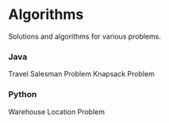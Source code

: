 
# Algorithms

Solutions and algorithms for various problems.

### Java

Travel Salesman Problem
Knapsack Problem

### Python

Warehouse Location Problem
